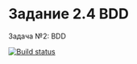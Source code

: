 # Задание 2.4 BDD

Задача №2: BDD

[![Build status](https://ci.appveyor.com/api/projects/status/lcr3lov7v0rfnnqy?svg=true)](https://ci.appveyor.com/project/Creigi/ajava2-4-2-bbd)